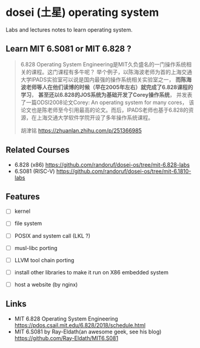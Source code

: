 # dosei (土星) operating system

Labs and lectures notes to learn operating system.

## Learn MIT 6.S081 or MIT 6.828 ? 


> 6.828 Operating System Engineering是MIT久负盛名的一门操作系统相关的课程。这门课程有多牛呢？
> 举个例子，以陈海波老师为首的上海交通大学IPADS实验室可以说是国内最强的操作系统相关实验室之一，
> **而陈海波老师等人在他们读博的时候（早在2005年左右）就完成了6.828课程的学习**，
> **甚至还以6.828的JOS系统为基础开发了Corey操作系统**，
> 并发表了一篇ODSI2008论文Corey: An operating system for many cores，
> 该论文也是陈老师至今引用最高的论文。而后，IPADS老师也基于6.828的资源，在上海交通大学软件学院开设了多年操作系统课程。
> 
> 胡津铭 <https://zhuanlan.zhihu.com/p/251366985>

## Related Courses 
- 6.828     (x86) <https://github.com/randoruf/dosei-os/tree/mit-6.828-labs>
- 6.S081    (RISC-V) <https://github.com/randoruf/dosei-os/tree/mit-6.1810-labs>

## Features 
- [ ] kernel
- [ ] file system
- [ ] POSIX and system call (LKL ?)
- [ ] musl-libc porting 
- [ ] LLVM tool chain porting 
- [ ] install other libraries to make it run on X86 embedded system 
- [ ] host a website (by nginx)


## Links 

- MIT 6.828 Operating System Engineering <https://pdos.csail.mit.edu/6.828/2018/schedule.html> 
- MIT 6.S081 by Ray-Eldath(an awesome geek, see his blog) https://github.com/Ray-Eldath/MIT6.S081
